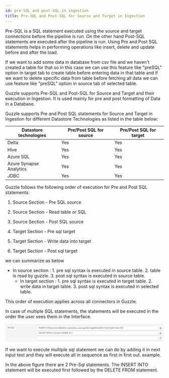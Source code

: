 ```yaml
---
id: pre-SQL_and post-SQL_in_ingestion
title: Pre-SQL and Post-SQL for Source and Target in Ingestion
---
```


Pre-SQL is a SQL statement executed using the source and target connections before the pipeline is run. On the other hand Post-SQL statements are executed after the pipeline is run. Using Pre and Post SQL statements helps in performing operations like insert, delete and update before and after the load.

If we want to add some data in database from csv file and we haven't created a table for that so in this case we can use this feature like "preSQL" option in target tab to create table before 	entering data in that table and if we want to delete specific data from table before fetching all data we can use feature like "preSQL" option in source tab of selected table.

Guzzle supports Pre-SQL and Post-SQL for Source and Target and their execution in Ingestion. It is used mainly for pre and post formatting of Data in a Database. 

Guzzle supports Pre and Post SQL statements for Source and Target in Ingestion for different Datastore Technologies as listed in the table below: 

|Datastore technologies|Pre/Post SQL for source|Pre/Post SQL for target|
|--- |--- |--- |
|Delta|Yes|Yes|
|Hive|Yes|Yes|
|Azure SQL|Yes|Yes|
|Azure Synapse Analytics|Yes|Yes|
|JDBC|Yes|Yes|


Guzzle follows the following order of execution for Pre and Post SQL statements:

1. Source Section - Pre SQL source

2. Source Section - Read table or SQL

3. Source Section - Post SQL source

4. Target Section -  Pre sql target

5. Target Section -  Write data into target

6. Target Section -  Post sql target
 
 
we can summarize as below

  - In source section : 
		  1. pre sql syntax is executed in source table.
		  2. table is read by guzzle.
		  3. post sql syntax is executed in source table.
	- In target section : 
		  1. pre sql syntax is executed in target table.
		  2. write data in target table.
		  3. post sql syntax is executed in selected table. 

This order of execution applies across all connectors in Guzzle.

In case of multiple SQL statements, the statements will be executed in the order the user sees them in the Interface.

![image alt text](/img/docs/how-to-guides/ingest_data/image_1.png)          

If we want to execute multiple sql statement we can do by adding it in next input text and they will execute all in sequence as first in first out. example.

In the above figure there are 2 Pre-Sql statements. The INSERT INTO statement will be executed first followed by the DELETE FROM statement.

